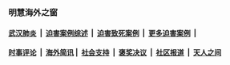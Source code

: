 
### 明慧海外之窗

####  [武汉肺炎](indexes/365.md?t=04141301) &nbsp;|&nbsp;  [迫害案例综述](indexes/328.md?t=04141301) &nbsp;|&nbsp; [迫害致死案例](indexes/277.md?t=04141301)  &nbsp;|&nbsp; [更多迫害案例](indexes/81.md?t=04141301)  &nbsp;|&nbsp; 
####  [时事评论](indexes/19.md?t=04141301) &nbsp;|&nbsp; [海外简讯](indexes/245.md?t=04141301)&nbsp;|&nbsp;  [社会支持](indexes/140.md?t=04141301) &nbsp;|&nbsp; [褒奖决议](indexes/282.md?t=04141301) &nbsp;|&nbsp; [社区报道](indexes/91.md?t=04141301)  &nbsp;|&nbsp; [天人之间](indexes/78.md?t=04141301) 

